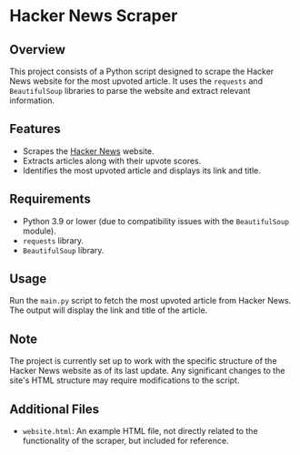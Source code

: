 # Hacker News Scraper

## Overview
This project consists of a Python script designed to scrape the Hacker News website for the most upvoted article. It uses the `requests` and `BeautifulSoup` libraries to parse the website and extract relevant information.

## Features
- Scrapes the [Hacker News](https://news.ycombinator.com/) website.
- Extracts articles along with their upvote scores.
- Identifies the most upvoted article and displays its link and title.

## Requirements
- Python 3.9 or lower (due to compatibility issues with the `BeautifulSoup` module).
- `requests` library.
- `BeautifulSoup` library.

## Usage
Run the `main.py` script to fetch the most upvoted article from Hacker News. The output will display the link and title of the article.

## Note
The project is currently set up to work with the specific structure of the Hacker News website as of its last update. Any significant changes to the site's HTML structure may require modifications to the script.

## Additional Files
- `website.html`: An example HTML file, not directly related to the functionality of the scraper, but included for reference.
